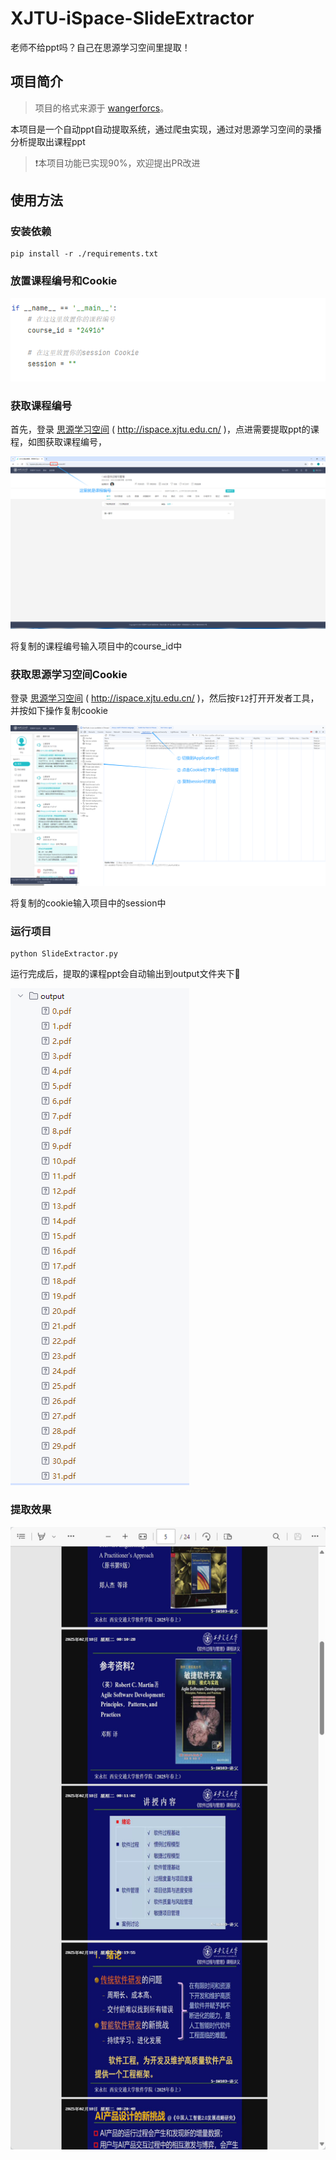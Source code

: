 # XJTU-iSpace-SlideExtractor
老师不给ppt吗？自己在思源学习空间里提取！

## 项目简介
> 项目的格式来源于 [wangerforcs](https://github.com/wangerforcs)。

本项目是一个自动ppt自动提取系统，通过爬虫实现，通过对思源学习空间的录播分析提取出课程ppt


> ❗本项目功能已实现90%，欢迎提出PR改进

## 使用方法

### 安装依赖
```shell
pip install -r ./requirements.txt
```

### 放置课程编号和Cookie

![image-20250415095058853](./assets/image-20250415095058853.png)

### 获取课程编号

首先，登录 [思源学习空间](http://ispace.xjtu.edu.cn/) ( http://ispace.xjtu.edu.cn/ )，点进需要提取ppt的课程，如图获取课程编号，

![image-20250415100121267](./assets/image-20250415100121267.png)

将复制的课程编号输入项目中的course_id中

### 获取思源学习空间Cookie

登录 [思源学习空间](http://ispace.xjtu.edu.cn/) ( http://ispace.xjtu.edu.cn/ )，然后按`F12`打开开发者工具，并按如下操作复制cookie

![image-20250415095640458](./assets/image-20250415095640458.png)

将复制的cookie输入项目中的session中

### 运行项目

```shell
python SlideExtractor.py
```



运行完成后，提取的课程ppt会自动输出到output文件夹下🌈

![image-20250415100310002](./assets/image-20250415100310002.png)


### 提取效果
![image-20250415102831115](./assets/image-20250415102831115.png)
